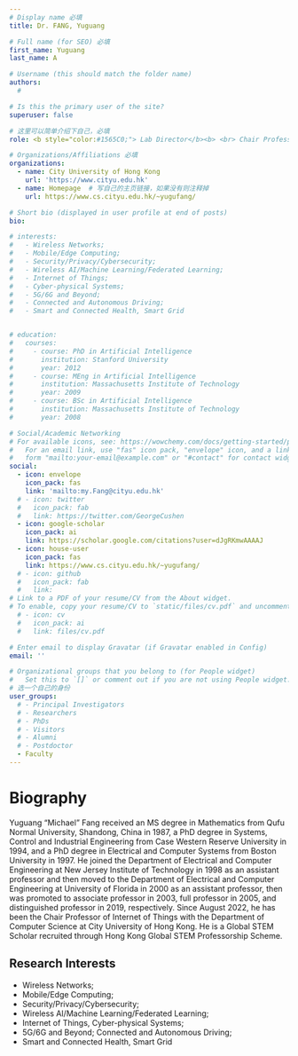 ```yaml
---
# Display name 必填
title: Dr. FANG, Yuguang  

# Full name (for SEO) 必填
first_name: Yuguang   
last_name: A

# Username (this should match the folder name)
authors:
  # 

# Is this the primary user of the site?
superuser: false

# 这里可以简单介绍下自己，必填
role: <b style="color:#1565C0;"> Lab Director</b><b> <br> Chair Professor of IoT <br>FACM, FIEEE, FAAAS</b>

# Organizations/Affiliations 必填
organizations:
  - name: City University of Hong Kong 
    url: 'https://www.cityu.edu.hk'
  - name: Homepage  # 写自己的主页链接，如果没有则注释掉
    url: https://www.cs.cityu.edu.hk/~yugufang/

# Short bio (displayed in user profile at end of posts)
bio: 

# interests:
#   - Wireless Networks; 
#   - Mobile/Edge Computing; 
#   - Security/Privacy/Cybersecurity; 
#   - Wireless AI/Machine Learning/Federated Learning; 
#   - Internet of Things;
#   - Cyber-physical Systems; 
#   - 5G/6G and Beyond; 
#   - Connected and Autonomous Driving; 
#   - Smart and Connected Health, Smart Grid


# education:
#   courses:
#     - course: PhD in Artificial Intelligence
#       institution: Stanford University
#       year: 2012
#     - course: MEng in Artificial Intelligence
#       institution: Massachusetts Institute of Technology
#       year: 2009
#     - course: BSc in Artificial Intelligence
#       institution: Massachusetts Institute of Technology
#       year: 2008

# Social/Academic Networking
# For available icons, see: https://wowchemy.com/docs/getting-started/page-builder/#icons
#   For an email link, use "fas" icon pack, "envelope" icon, and a link in the
#   form "mailto:your-email@example.com" or "#contact" for contact widget.
social:
  - icon: envelope
    icon_pack: fas
    link: 'mailto:my.Fang@cityu.edu.hk'
  # - icon: twitter
  #   icon_pack: fab
  #   link: https://twitter.com/GeorgeCushen
  - icon: google-scholar
    icon_pack: ai
    link: https://scholar.google.com/citations?user=dJgRKmwAAAAJ
  - icon: house-user
    icon_pack: fas
    link: https://www.cs.cityu.edu.hk/~yugufang/
  # - icon: github
  #   icon_pack: fab
  #   link: 
# Link to a PDF of your resume/CV from the About widget.
# To enable, copy your resume/CV to `static/files/cv.pdf` and uncomment the lines below.
  # - icon: cv
  #   icon_pack: ai
  #   link: files/cv.pdf

# Enter email to display Gravatar (if Gravatar enabled in Config)
email: ''

# Organizational groups that you belong to (for People widget)
#   Set this to `[]` or comment out if you are not using People widget.
# 选一个自己的身份
user_groups:
  # - Principal Investigators
  # - Researchers
  # - PhDs
  # - Visitors
  # - Alumni
  # - Postdoctor
  - Faculty
---
```

# Biography

Yuguang “Michael” Fang received an MS degree in Mathematics from Qufu Normal University, Shandong, China in 1987, a PhD degree in Systems, Control and Industrial Engineering from Case Western Reserve University in 1994, and a PhD degree in Electrical and Computer Systems from Boston University in 1997. He joined the Department of Electrical and Computer Engineering at New Jersey Institute of Technology in 1998 as an assistant professor and then moved to the Department of Electrical and Computer Engineering at University of Florida in 2000 as an assistant professor, then was promoted to associate professor in 2003, full professor in 2005, and distinguished professor in 2019, respectively. Since August 2022, he has been the Chair Professor of Internet of Things with the Department of Computer Science at City University of Hong Kong. He is a Global STEM Scholar recruited through Hong Kong Global STEM Professorship Scheme.

## Research Interests
- Wireless Networks; 
- Mobile/Edge Computing; 
- Security/Privacy/Cybersecurity; 
- Wireless AI/Machine Learning/Federated Learning; 
- Internet of Things, Cyber-physical Systems;
- 5G/6G and Beyond; Connected and Autonomous Driving; 
- Smart and Connected Health, Smart Grid